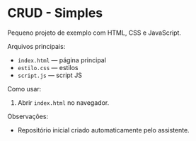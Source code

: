 # CRUD - Simples

Pequeno projeto de exemplo com HTML, CSS e JavaScript.

Arquivos principais:
- `index.html` — página principal
- `estilo.css` — estilos
- `script.js` — script JS

Como usar:
1. Abrir `index.html` no navegador.

Observações:
- Repositório inicial criado automaticamente pelo assistente.
